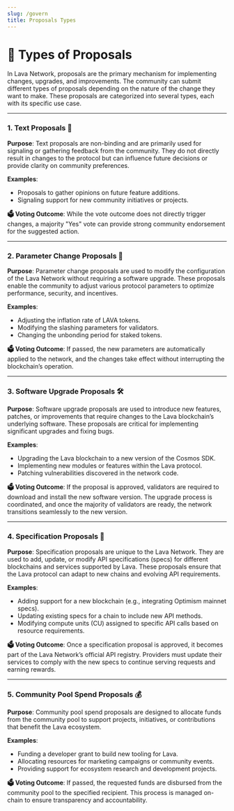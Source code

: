 ```yaml
---
slug: /govern
title: Proposals Types
---
```


# 📑 Types of Proposals

In Lava Network, proposals are the primary mechanism for implementing changes, upgrades, and improvements. The community can submit different types of proposals depending on the nature of the change they want to make. These proposals are categorized into several types, each with its specific use case.

---

### **1. Text Proposals 📝**

**Purpose**: Text proposals are non-binding and are primarily used for signaling or gathering feedback from the community. They do not directly result in changes to the protocol but can influence future decisions or provide clarity on community preferences.

**Examples**:

- Proposals to gather opinions on future feature additions.
- Signaling support for new community initiatives or projects.

**🗳️ Voting Outcome**: While the vote outcome does not directly trigger changes, a majority "Yes" vote can provide strong community endorsement for the suggested action.

---

### **2. Parameter Change Proposals 🔧**

**Purpose**: Parameter change proposals are used to modify the configuration of the Lava Network without requiring a software upgrade. These proposals enable the community to adjust various protocol parameters to optimize performance, security, and incentives.

**Examples**:

- Adjusting the inflation rate of LAVA tokens.
- Modifying the slashing parameters for validators.
- Changing the unbonding period for staked tokens.

**🗳️ Voting Outcome**: If passed, the new parameters are automatically applied to the network, and the changes take effect without interrupting the blockchain’s operation.

---

### **3. Software Upgrade Proposals 🛠️**

**Purpose**: Software upgrade proposals are used to introduce new features, patches, or improvements that require changes to the Lava blockchain’s underlying software. These proposals are critical for implementing significant upgrades and fixing bugs.

**Examples**:

- Upgrading the Lava blockchain to a new version of the Cosmos SDK.
- Implementing new modules or features within the Lava protocol.
- Patching vulnerabilities discovered in the network code.

**🗳️ Voting Outcome**: If the proposal is approved, validators are required to download and install the new software version. The upgrade process is coordinated, and once the majority of validators are ready, the network transitions seamlessly to the new version.

---

### **4. Specification Proposals 🧩**

**Purpose**: Specification proposals are unique to the Lava Network. They are used to add, update, or modify API specifications (specs) for different blockchains and services supported by Lava. These proposals ensure that the Lava protocol can adapt to new chains and evolving API requirements.

**Examples**:

- Adding support for a new blockchain (e.g., integrating Optimism mainnet specs).
- Updating existing specs for a chain to include new API methods.
- Modifying compute units (CU) assigned to specific API calls based on resource requirements.

**🗳️ Voting Outcome**: Once a specification proposal is approved, it becomes part of the Lava Network’s official API registry. Providers must update their services to comply with the new specs to continue serving requests and earning rewards.

---

### **5. Community Pool Spend Proposals 💰**

**Purpose**: Community pool spend proposals are designed to allocate funds from the community pool to support projects, initiatives, or contributions that benefit the Lava ecosystem.

**Examples**:

- Funding a developer grant to build new tooling for Lava.
- Allocating resources for marketing campaigns or community events.
- Providing support for ecosystem research and development projects.

**🗳️ Voting Outcome**: If passed, the requested funds are disbursed from the community pool to the specified recipient. This process is managed on-chain to ensure transparency and accountability.
